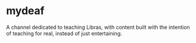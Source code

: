 # mydeaf
A channel dedicated to teaching Libras, with content built with the intention of teaching for real, instead of just entertaining.
